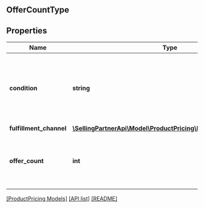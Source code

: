## OfferCountType

## Properties

Name | Type | Description | Notes
------------ | ------------- | ------------- | -------------
**condition** | **string** | Indicates the condition of the item. For example: New, Used, Collectible, Refurbished, or Club. | [optional]
**fulfillment_channel** | [**\SellingPartnerApi\Model\ProductPricing\FulfillmentChannelType**](FulfillmentChannelType.md) |  | [optional]
**offer_count** | **int** | The number of offers in a fulfillment channel that meet a specific condition. | [optional]

[[ProductPricing Models]](../) [[API list]](../../Api) [[README]](../../../README.md)
